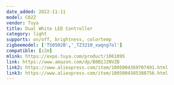 ```yaml
---
date_added: 2022-11-11
model: C02Z
vendor: Tuya
title: Dual White LED Controller
category: light
supports: on/off, brightness, colortemp 
zigbeemodel: ['TS0502B','_TZ3210_xwqng7ol']
compatible: [z2m]
mlink: https://expo.tuya.com/product/1061095
link: https://www.amazon.com/dp/B0B2J2NVZB
link2: https://www.aliexpress.com/item/1005004369707491.html
link3: https://www.aliexpress.com/item/1005004385388756.html
---
```

